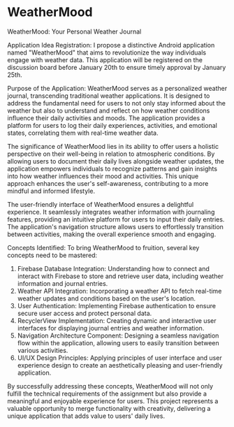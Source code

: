 # WeatherMood

WeatherMood: Your Personal Weather Journal

Application Idea Registration:
I propose a distinctive Android application named "WeatherMood" that aims to revolutionize the way individuals engage with weather data. This application will be registered on the discussion board before January 20th to ensure timely approval by January 25th.

Purpose of the Application:
WeatherMood serves as a personalized weather journal, transcending traditional weather applications. It is designed to address the fundamental need for users to not only stay informed about the weather but also to understand and reflect on how weather conditions influence their daily activities and moods. The application provides a platform for users to log their daily experiences, activities, and emotional states, correlating them with real-time weather data.

The significance of WeatherMood lies in its ability to offer users a holistic perspective on their well-being in relation to atmospheric conditions. By allowing users to document their daily lives alongside weather updates, the application empowers individuals to recognize patterns and gain insights into how weather influences their mood and activities. This unique approach enhances the user's self-awareness, contributing to a more mindful and informed lifestyle.

The user-friendly interface of WeatherMood ensures a delightful experience. It seamlessly integrates weather information with journaling features, providing an intuitive platform for users to input their daily entries. The application's navigation structure allows users to effortlessly transition between activities, making the overall experience smooth and engaging.

Concepts Identified:
To bring WeatherMood to fruition, several key concepts need to be mastered:
1.	Firebase Database Integration: Understanding how to connect and interact with Firebase to store and retrieve user data, including weather information and journal entries.
2.	Weather API Integration: Incorporating a weather API to fetch real-time weather updates and conditions based on the user's location.
3.	User Authentication: Implementing Firebase authentication to ensure secure user access and protect personal data. 
4.	RecyclerView Implementation: Creating dynamic and interactive user interfaces for displaying journal entries and weather information.
5.	Navigation Architecture Component: Designing a seamless navigation flow within the application, allowing users to easily transition between various activities.
6.	UI/UX Design Principles: Applying principles of user interface and user experience design to create an aesthetically pleasing and user-friendly application.

By successfully addressing these concepts, WeatherMood will not only fulfill the technical requirements of the assignment but also provide a meaningful and enjoyable experience for users. This project represents a valuable opportunity to merge functionality with creativity, delivering a unique application that adds value to users' daily lives.
